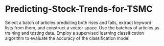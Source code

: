 # Predicting-Stock-Trends-for-TSMC

Select a batch of articles predicting both rises and falls, extract keyword lists from them, and construct a vector space.
Use the batches of articles as training and testing data. Employ a supervised learning classification algorithm to evaluate the accuracy of the classification model.
